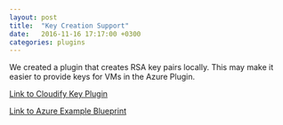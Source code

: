 ```yaml
---
layout: post
title:  "Key Creation Support"
date:   2016-11-16 17:17:00 +0300
categories: plugins
---
```


We created a plugin that creates RSA key pairs locally. This may make it easier to provide keys for VMs in the Azure Plugin.

[Link to Cloudify Key Plugin](https://github.com/cloudify-examples/cloudify-key-plugin)

[Link to Azure Example Blueprint](https://github.com/cloudify-examples/cloudify-key-plugin/blob/master/examples/azure-blueprint.yaml)
